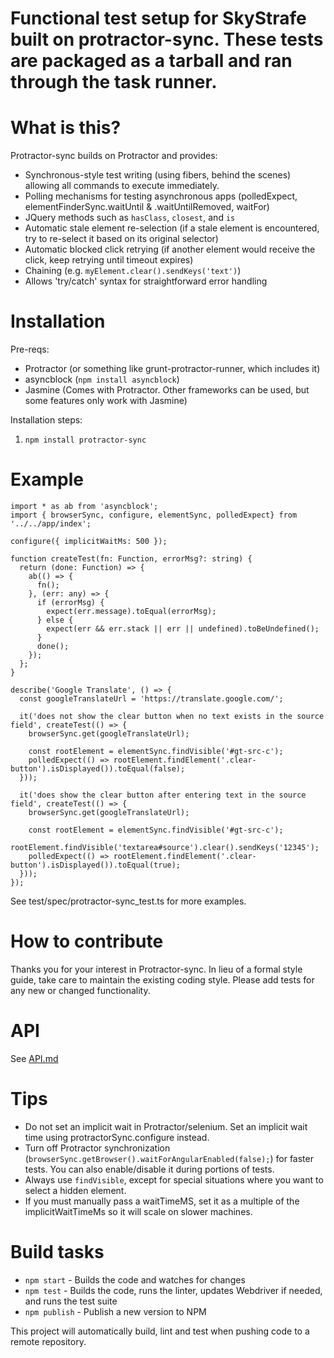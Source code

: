 # Functional test setup for SkyStrafe built on protractor-sync. These tests are packaged as a tarball and ran through the task runner.

# What is this?

Protractor-sync builds on Protractor and provides:

* Synchronous-style test writing (using fibers, behind the scenes) allowing all commands to execute immediately.
* Polling mechanisms for testing asynchronous apps (polledExpect, elementFinderSync.waitUntil & .waitUntilRemoved, waitFor)
* JQuery methods such as `hasClass`, `closest`, and `is`
* Automatic stale element re-selection (if a stale element is encountered, try to re-select it based on its original selector)
* Automatic blocked click retrying (if another element would receive the click, keep retrying until timeout expires)
* Chaining (e.g. `myElement.clear().sendKeys('text')`)
* Allows 'try/catch' syntax for straightforward error handling

# Installation

Pre-reqs:

* Protractor (or something like grunt-protractor-runner, which includes it)
* asyncblock (`npm install asyncblock`)
* Jasmine (Comes with Protractor. Other frameworks can be used, but some features only work with Jasmine)

Installation steps:

1. `npm install protractor-sync`

# Example

```
import * as ab from 'asyncblock';
import { browserSync, configure, elementSync, polledExpect} from '../../app/index';

configure({ implicitWaitMs: 500 });

function createTest(fn: Function, errorMsg?: string) {
  return (done: Function) => {
    ab(() => {
      fn();
    }, (err: any) => {
      if (errorMsg) {
        expect(err.message).toEqual(errorMsg);
      } else {
        expect(err && err.stack || err || undefined).toBeUndefined();
      }
      done();
    });
  };
}

describe('Google Translate', () => {
  const googleTranslateUrl = 'https://translate.google.com/';

  it('does not show the clear button when no text exists in the source field', createTest(() => {
    browserSync.get(googleTranslateUrl);

    const rootElement = elementSync.findVisible('#gt-src-c');
    polledExpect(() => rootElement.findElement('.clear-button').isDisplayed()).toEqual(false);
  }));

  it('does show the clear button after entering text in the source field', createTest(() => {
    browserSync.get(googleTranslateUrl);

    const rootElement = elementSync.findVisible('#gt-src-c');
    rootElement.findVisible('textarea#source').clear().sendKeys('12345');
    polledExpect(() => rootElement.findElement('.clear-button').isDisplayed()).toEqual(true);
  }));
});
```

See test/spec/protractor-sync_test.ts for more examples.

# How to contribute
 
Thanks you for your interest in Protractor-sync.  In lieu of a formal style guide, take care to maintain the existing coding style. Please add tests for any new or changed functionality.

# API

See [API.md](API.md)

# Tips

* Do not set an implicit wait in Protractor/selenium. Set an implicit wait time using protractorSync.configure instead.
* Turn off Protractor synchronization (`browserSync.getBrowser().waitForAngularEnabled(false);`) for faster tests. You can also enable/disable it during portions of tests.
* Always use `findVisible`, except for special situations where you want to select a hidden element.
* If you must manually pass a waitTimeMS, set it as a multiple of the implicitWaitTimeMs so it will scale on slower machines.

# Build tasks

* `npm start` - Builds the code and watches for changes
* `npm test` - Builds the code, runs the linter, updates Webdriver if needed, and runs the test suite
* `npm publish` - Publish a new version to NPM

This project will automatically build, lint and test when pushing code to a remote repository.